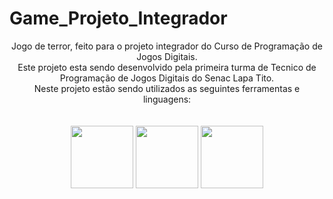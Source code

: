 # Game_Projeto_Integrador

<div align="center">
Jogo de terror, feito para o projeto integrador do Curso de Programação de Jogos Digitais.<br>
Este projeto esta sendo desenvolvido pela primeira turma de Tecnico de Programação de Jogos Digitais do Senac Lapa Tito.<br>
Neste projeto estão sendo utilizados as seguintes ferramentas e linguagens:<br>
<br><br>
<img src="https://cdn.jsdelivr.net/gh/devicons/devicon/icons/unity/unity-original.svg" width="100px" />
<img src="https://cdn.jsdelivr.net/gh/devicons/devicon/icons/blender/blender-original.svg" width="100px" />
<img src="https://cdn.jsdelivr.net/gh/devicons/devicon/icons/csharp/csharp-plain.svg" width="100px" />       

</div> 

